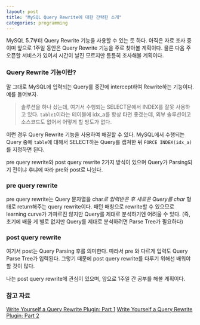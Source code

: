 ```yaml
---
layout: post
title: "MySQL Query Rewrite에 대한 간략한 소개"
categories: programming
---
```


MySQL 5.7부터 Query Rewrite 기능을 사용할 수 있는 듯 하다. 아직은 자료 조사 중이며 앞으로 1주일 동안은 Query Rewrite 기능을 주로 찾아볼 계획이다. 물론 다음 주 오픈할 서비스가 있어서 시간이 날진 모르지만 틈틈히 조사해볼 계획이다.

### Query Rewrite 기능이란?

말 그대로 MySQL에 입력되는 Query를 중간에 intercept하여 Rewrite하는 기능이다. 예를 들어보자.

> 솔루션을 하나 샀는데, 여기서 수행되는 SELECT문에서 INDEX를 잘못 사용하고 있다. `table1`이라는 테이블에 idx_a를 항상 타면 좋겠는데, 외부 솔루션이고 소스코드도 없어서 어떻게 할 방도가 없다.

이런 경우 Query Rewrite 기능을 사용하여 해결할 수 있다. MySQL에서 수행되는 Query 중에 `table`에 대해서 SELECT하는 Query를 캡쳐한 뒤 `FORCE INDEX(idx_a)`를 지정하면 된다.

pre query rewrite와 post query rewrite 2가지 방식이 있으며 Query가 Parsing되기 전이냐 후냐에 따라 pre와 post로 나뉜다.

### pre query rewrite

pre query rewrite는 Query 문자열을 char*로 입력받은 후 새로운 Query를 char* 형태로 return해주는 query rewrite이다. 패턴 매칭으로 rewrite할 수 있으므로 learning curve가 가파르진 않지만 Query를 제대로 분석하기엔 어려울 수 있다. (즉, 초기에 배울 게 별로 없지만 Query를 제대로 분석하려면 Parse Tree가 필요하다)

### post query rewrite

여기서 post는 Query Parsing 후를 의미한다. 따라서 pre 와 다르게 입력도 Query Parse Tree가 입력된다. 그렇기 때문에 post query rewrite를 다루기 위해선 배워야 할 것이 많다.

나는 post query rewrite에 관심이 있으며, 앞으로 1주일 간 공부를 해볼 계획이다.

### 참고 자료

[Write Yourself a Query Rewrite Plugin: Part 1](http://mysqlserverteam.com/write-yourself-a-query-rewrite-plugin-part-1/)
[Write Yourself a Query Rewrite Plugin: Part 2](http://mysqlserverteam.com/write-yourself-a-query-rewrite-plugin-part-2/)

